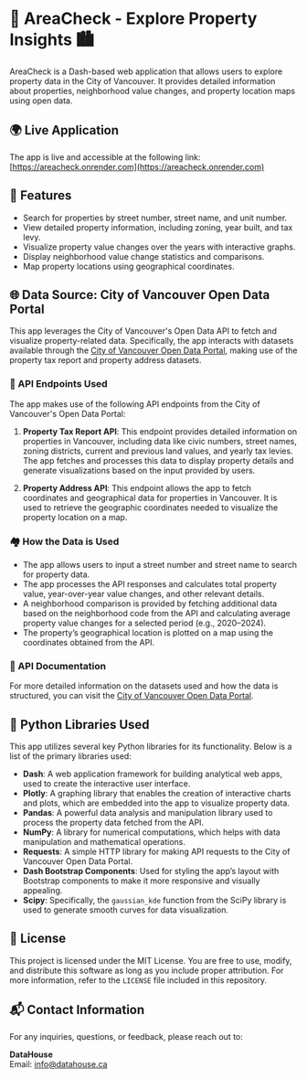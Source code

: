 # 🏡 AreaCheck - Explore Property Insights 🏙️

AreaCheck is a Dash-based web application that allows users to explore property data in the City of Vancouver. It provides detailed information about properties, neighborhood value changes, and property location maps using open data.

## 🌍 Live Application

The app is live and accessible at the following link:  
[https://areacheck.onrender.com](https://areacheck.onrender.com)

## 🚀 Features
- Search for properties by street number, street name, and unit number.
- View detailed property information, including zoning, year built, and tax levy.
- Visualize property value changes over the years with interactive graphs.
- Display neighborhood value change statistics and comparisons.
- Map property locations using geographical coordinates.

## 🌐 Data Source: City of Vancouver Open Data Portal

This app leverages the City of Vancouver's Open Data API to fetch and visualize property-related data. Specifically, the app interacts with datasets available through the [City of Vancouver Open Data Portal](https://opendata.vancouver.ca/explore/?disjunctive.features&disjunctive.theme&disjunctive.keyword&disjunctive.data-owner&disjunctive.data-team&sort=modified), making use of the property tax report and property address datasets.

### 🔗 API Endpoints Used
The app makes use of the following API endpoints from the City of Vancouver's Open Data Portal:

1. **Property Tax Report API**: This endpoint provides detailed information on properties in Vancouver, including data like civic numbers, street names, zoning districts, current and previous land values, and yearly tax levies. The app fetches and processes this data to display property details and generate visualizations based on the input provided by users.

2. **Property Address API**: This endpoint allows the app to fetch coordinates and geographical data for properties in Vancouver. It is used to retrieve the geographic coordinates needed to visualize the property location on a map.

### 🏘️ How the Data is Used

- The app allows users to input a street number and street name to search for property data.
- The app processes the API responses and calculates total property value, year-over-year value changes, and other relevant details.
- A neighborhood comparison is provided by fetching additional data based on the neighborhood code from the API and calculating average property value changes for a selected period (e.g., 2020–2024).
- The property’s geographical location is plotted on a map using the coordinates obtained from the API.

### 📄 API Documentation
For more detailed information on the datasets used and how the data is structured, you can visit the [City of Vancouver Open Data Portal](https://opendata.vancouver.ca/explore/?disjunctive.features&disjunctive.theme&disjunctive.keyword&disjunctive.data-owner&disjunctive.data-team&sort=modified).

## 🐍 Python Libraries Used

This app utilizes several key Python libraries for its functionality. Below is a list of the primary libraries used:

- **Dash**: A web application framework for building analytical web apps, used to create the interactive user interface.
- **Plotly**: A graphing library that enables the creation of interactive charts and plots, which are embedded into the app to visualize property data.
- **Pandas**: A powerful data analysis and manipulation library used to process the property data fetched from the API.
- **NumPy**: A library for numerical computations, which helps with data manipulation and mathematical operations.
- **Requests**: A simple HTTP library for making API requests to the City of Vancouver Open Data Portal.
- **Dash Bootstrap Components**: Used for styling the app’s layout with Bootstrap components to make it more responsive and visually appealing.
- **Scipy**: Specifically, the `gaussian_kde` function from the SciPy library is used to generate smooth curves for data visualization.

## 📄 License

This project is licensed under the MIT License. You are free to use, modify, and distribute this software as long as you include proper attribution. For more information, refer to the `LICENSE` file included in this repository.

## 📬 Contact Information

For any inquiries, questions, or feedback, please reach out to:

**DataHouse**  
Email: [info@datahouse.ca](mailto:info@datahouse.ca)

